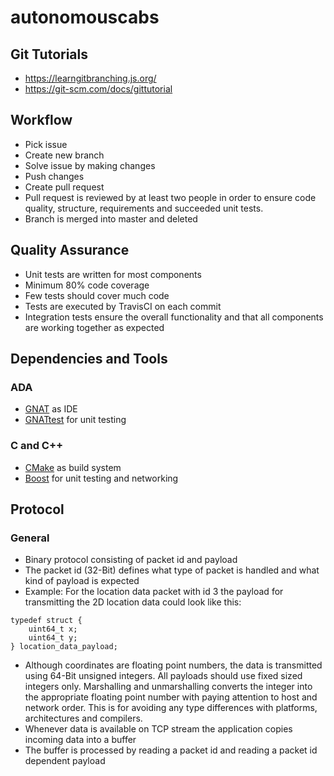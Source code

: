 # autonomouscabs

## Git Tutorials
- https://learngitbranching.js.org/
- https://git-scm.com/docs/gittutorial

## Workflow
- Pick issue
- Create new branch
- Solve issue by making changes
- Push changes
- Create pull request
- Pull request is reviewed by at least two people in order to ensure code quality, structure, requirements and succeeded unit tests.
- Branch is merged into master and deleted

## Quality Assurance
- Unit tests are written for most components
- Minimum 80% code coverage
- Few tests should cover much code
- Tests are executed by TravisCI on each commit
- Integration tests ensure the overall functionality and that all components are working together as expected

## Dependencies and Tools
### ADA
- [GNAT](https://www.adacore.com/gnatpro/toolsuite/gnatstudio) as IDE
- [GNATtest](https://www.adacore.com/gnatpro/toolsuite/gnattest) for unit testing
### C and C++
- [CMake](https://cmake.org/) as build system
- [Boost](https://www.boost.org/) for unit testing and networking

## Protocol
### General
- Binary protocol consisting of packet id and payload
- The packet id (32-Bit) defines what type of packet is handled and what kind of payload is expected
- Example: For the location data packet with id 3 the payload for transmitting the 2D location data could look like this:
```
typedef struct {
    uint64_t x;
    uint64_t y;
} location_data_payload;
```
- Although coordinates are floating point numbers, the data is transmitted using 64-Bit unsigned integers. All payloads should use fixed sized integers only. Marshalling and unmarshalling converts the integer into the appropriate floating point number with paying attention to host and network order. This is for avoiding any type differences with platforms, architectures and compilers.
- Whenever data is available on TCP stream the application copies incoming data into a buffer
- The buffer is processed by reading a packet id and reading a packet id dependent payload
